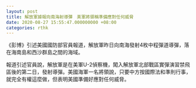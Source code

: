 ```yaml
---
layout: post
title: 解放軍據報向南海射導彈　美軍將領稱準備應對任何威脅
date: 2020-08-27 15:55:47.000000000 +08:00
categories: rthk
---
```


《彭博》引述美國國防部官員報道，解放軍昨日向南海發射4枚中程彈道導彈，落在海南島和西沙群島之間的海域。

報道引述官員說，解放軍是在美軍U-2偵察機，闖入解放軍北部戰區實彈演習禁飛區後的第二日，發射導彈。美國海軍一名將領說，只要中方按國際法和準則行事，就完全有權這麼做，但表明美國準備好應對任何威脅。
